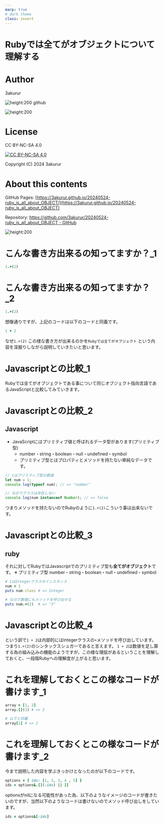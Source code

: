 ```yaml
---
marp: true
# dark theme
class: invert
---
```

<!-- headingDivider: 1 -->

#  Rubyでは全てがオブジェクトについて理解する

# Author

3akurur

![height:200](profile.jpg)
github

![height:200](qr_github.png)

# License

CC BY-NC-SA 4.0

[![CC BY-NC-SA 4.0](https://licensebuttons.net/l/by-nc-sa/4.0/88x31.png)](http://creativecommons.org/licenses/by-nc-sa/4.0/)

Copyright (C) 2024 3akurur

# About this contents

GitHub Pages: [https://3akurur.github.io/20240524-ruby_is_all_about_OBJECT/](https://3akurur.github.io/20240524-ruby_is_all_about_OBJECT)

Repository: [https://github.com/3akurur/20240524-ruby_is_all_about_OBJECT - GitHub](https://github.com/3akurur/20240524-ruby_is_all_about_OBJECT)

![height:200](qr_github_pages.png)

# こんな書き方出来るの知ってますか？_1

```rb
1.+(2)
```

# こんな書き方出来るの知ってますか？_2

```rb
1.+(2)
```

想像通りですが、上記のコードは以下のコードと同義です。

```rb
1 + 2
```

なぜ```1.+(2)``` この様な書き方が出来るのかを```Rubyでは全てがオブジェクト``` という内容を深掘りしながら説明していきたいと思います。

# Javascriptとの比較_1

Rubyでは全てがオブジェクトである事について同じオブジェクト指向言語であるJavaScriptと比較してみていきます。

# Javascriptとの比較_2

## Javascript
- JavaScriptにはプリミティブ値と呼ばれるデータ型があります(プリミティブ型)
  - number・string・boolean・null・undefined・symbol
  - プリミティブ型とはプロパティとメソッドを持たない単純なデータです。

```js
// 1はプリミティブ型の数値
let num = 1;
console.log(typeof num); // => "number"

// なのでクラスは存在しない
console.log(num instanceof Number); // => false
```

つまりメソッドを持たないのでRubyのように```1.+(2)```こういう事は出来ないです。

# Javascriptとの比較_3

## ruby

それに対してRubyではJavascriptでのプリミティブ型も**全てがオブジェクト**です。
※ プリミティブ型 number・string・boolean・null・undefined・symbol

```rb
# 1はIntegerクラスのインスタンス
num = 1
puts num.class # => Integer

# なので数値にもメソッドを呼び出せる
puts num.+(2)  # => "3"
```

# Javascriptとの比較_4

という訳で```1 + 2```は内部的にはIntegerクラスの```+```メソッドを呼び出しています。
つまり```1.+(2)```のシンタックスシュガーであると言えます。
```1 + 2```は数値を足し算する為の組み込みの機能のようですが，この様な理屈があるということを理解しておくと、一段階Rubyへの理解度が上がると思います。

# これを理解しておくとこの様なコードが書けます_1

```rb
array = [1, 2]
array.[](1) # => 2

# 以下と同義
array[1] # => 2
```

# これを理解しておくとこの様なコードが書けます_2

今まで説明した内容を学ぶきっかけとなったのが以下のコードです。

```rb
options = { ids: [1, 2, 3, 4 , 5] }
ids = options&.[](:ids) || []
```

optionsがnilになる可能性があった為、以下のようなイメージのコードが書きたいのですが、当然以下のようなコードは書けないのでメソッド呼び出しをしています。

```rb
ids = options&[:ids]
```